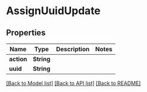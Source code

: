 # AssignUuidUpdate

## Properties
Name | Type | Description | Notes
------------ | ------------- | ------------- | -------------
**action** | **String** |  | 
**uuid** | **String** |  | 

[[Back to Model list]](../README.md#documentation-for-models) [[Back to API list]](../README.md#documentation-for-api-endpoints) [[Back to README]](../README.md)


